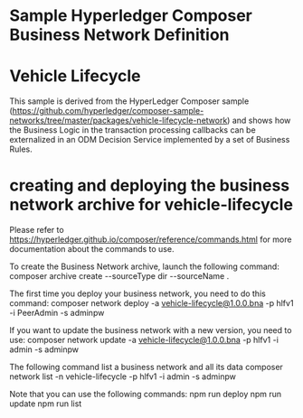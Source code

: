 # Sample Hyperledger Composer Business Network Definition
# Vehicle Lifecycle

This sample is derived from the HyperLedger Composer sample (https://github.com/hyperledger/composer-sample-networks/tree/master/packages/vehicle-lifecycle-network) 
and shows how the Business Logic in the transaction processing callbacks can be 
externalized in an ODM Decision Service implemented by a set of Business Rules.

# creating and deploying the business network archive for vehicle-lifecycle 

Please refer to https://hyperledger.github.io/composer/reference/commands.html for more documentation about
the commands to use.

To create the Business Network archive, launch the following command:
composer archive create --sourceType dir --sourceName .

The first time you deploy your business network, you need to do this command:
composer network deploy -a vehicle-lifecycle@1.0.0.bna -p hlfv1 -i PeerAdmin -s adminpw 

If you want to update the business network with a new version, you need to use:
composer network update -a vehicle-lifecycle@1.0.0.bna -p hlfv1 -i admin -s adminpw 

The following command list a business network and all its data
composer network list -n vehicle-lifecycle -p hlfv1 -i admin -s adminpw

Note that you can use the following commands:
npm run deploy
npm run update
npm run list
